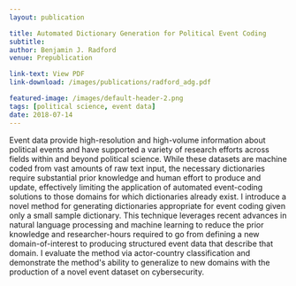 ```yaml
---
layout: publication

title: Automated Dictionary Generation for Political Event Coding
subtitle: 
author: Benjamin J. Radford
venue: Prepublication

link-text: View PDF
link-download: /images/publications/radford_adg.pdf

featured-image: /images/default-header-2.png
tags: [political science, event data]
date: 2018-07-14
---
```


Event data provide high-resolution and high-volume information about political events and have supported a variety of research efforts across fields within and beyond political science. While these datasets are machine coded from vast amounts of raw text input, the necessary dictionaries require substantial prior knowledge and human effort to produce and update, effectively limiting the application of automated event-coding solutions to those domains for which dictionaries already exist. I introduce a novel method for generating dictionaries appropriate for event coding given only a small sample dictionary. This technique leverages recent advances in natural language processing and machine learning to reduce the prior knowledge and researcher-hours required to go from defining a new domain-of-interest to producing structured event data that describe that domain. I evaluate the method via actor-country classification and demonstrate the method's ability to generalize to new domains with the production of a novel event dataset on cybersecurity.